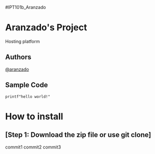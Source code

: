  #IPT101b_Aranzado 
 # Aranzado's Project
  Hosting platform 
 ## Authors
  [@aranzado](https://GitHub.com/ryl07)
 ## Sample Code
  `printf"hello world!"`

# How to install
## [Step 1: Download the zip file or use git clone]

commit1
commit2
commit3